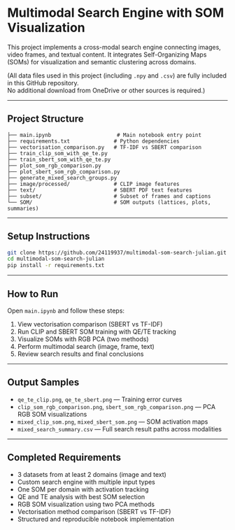 # Multimodal Search Engine with SOM Visualization

This project implements a cross-modal search engine connecting images, video frames, and textual content. It integrates Self-Organizing Maps (SOMs) for visualization and semantic clustering across domains.

(All data files used in this project (including `.npy` and `.csv`) are fully included in this GitHub repository.  
No additional download from OneDrive or other sources is required.)

---

## Project Structure

```
├── main.ipynb                     # Main notebook entry point
├── requirements.txt              # Python dependencies
├── vectorisation_comparison.py   # TF-IDF vs SBERT comparison
├── train_clip_som_with_qe_te.py
├── train_sbert_som_with_qe_te.py
├── plot_som_rgb_comparison.py
├── plot_sbert_som_rgb_comparison.py
├── generate_mixed_search_groups.py
├── image/processed/              # CLIP image features
├── text/                         # SBERT PDF text features
├── subset/                       # Subset of frames and captions
└── SOM/                          # SOM outputs (lattices, plots, summaries)
```

---

## Setup Instructions

```bash
git clone https://github.com/24119937/multimodal-som-search-julian.git
cd multimodal-som-search-julian
pip install -r requirements.txt
```

---

## How to Run

Open `main.ipynb` and follow these steps:

1. View vectorisation comparison (SBERT vs TF-IDF)
2. Run CLIP and SBERT SOM training with QE/TE tracking
3. Visualize SOMs with RGB PCA (two methods)
4. Perform multimodal search (image, frame, text)
5. Review search results and final conclusions

---

## Output Samples

- `qe_te_clip.png`, `qe_te_sbert.png` — Training error curves
- `clip_som_rgb_comparison.png`, `sbert_som_rgb_comparison.png` — PCA RGB SOM visualizations
- `mixed_clip_som.png`, `mixed_sbert_som.png` — SOM activation maps
- `mixed_search_summary.csv` — Full search result paths across modalities

---

## Completed Requirements

- 3 datasets from at least 2 domains (image and text)
- Custom search engine with multiple input types
- One SOM per domain with activation tracking
- QE and TE analysis with best SOM selection
- RGB SOM visualization using two PCA methods
- Vectorisation method comparison (SBERT vs TF-IDF)
- Structured and reproducible notebook implementation
